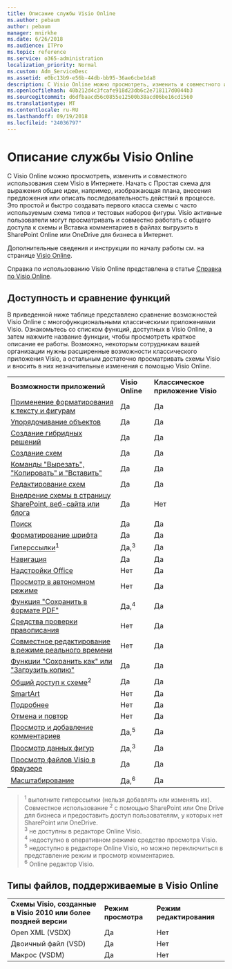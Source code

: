 ```yaml
---
title: Описание службы Visio Online
ms.author: pebaum
author: pebaum
manager: mnirkhe
ms.date: 6/26/2018
ms.audience: ITPro
ms.topic: reference
ms.service: o365-administration
localization_priority: Normal
ms.custom: Adm_ServiceDesc
ms.assetid: e0bc13b9-e56b-44db-bb95-36ae6cbe1da8
description: С Visio Online можно просмотреть, изменить и совместного использования схем Visio в Интернете. Начать с Простая схема для выражения общие идеи, например, изображающая плана, внесения предложения или описать последовательность действий в процессе. Это простой и быстро создавать первого класса схемы с часто используемым схема типов и тестовых наборов фигуры. Visio активные пользователи могут просматривать и совместно работать с общего доступа к схемы и Вставка комментариев в файлах выгрузить в SharePoint Online или OneDrive для бизнеса в Интернет.
ms.openlocfilehash: 40b212d4c3fcafe918d23db6c2e718117d0044b3
ms.sourcegitcommit: d6dfbaacd56c0855e12500b38acd06be16cd1560
ms.translationtype: MT
ms.contentlocale: ru-RU
ms.lasthandoff: 09/19/2018
ms.locfileid: "24036797"
---
```

# <a name="visio-online-service-description"></a>Описание службы Visio Online

С Visio Online можно просмотреть, изменить и совместного использования схем Visio в Интернете. Начать с Простая схема для выражения общие идеи, например, изображающая плана, внесения предложения или описать последовательность действий в процессе. Это простой и быстро создавать первого класса схемы с часто используемым схема типов и тестовых наборов фигуры. Visio активные пользователи могут просматривать и совместно работать с общего доступа к схемы и Вставка комментариев в файлах выгрузить в SharePoint Online или OneDrive для бизнеса в Интернет.
  
Дополнительные сведения и инструкции по началу работы см. на странице [Visio Online](https://products.office.com/en-US/visio/visio-online).
  
Справка по использованию Visio Online представлена в статье [Справка по Visio Online](https://go.microsoft.com/fwlink/?linkid=855982).
  
## <a name="feature-availability-and-comparison"></a>Доступность и сравнение функций

В приведенной ниже таблице представлено сравнение возможностей Visio Online с многофункциональными классическими приложениями Visio. Ознакомьтесь со списком функций, доступных в Visio Online, а затем нажмите название функции, чтобы просмотреть краткое описание ее работы. Возможно, некоторым сотрудникам вашей организации нужны расширенные возможности классического приложения Visio, а остальным достаточно просматривать схемы Visio и вносить в них незначительные изменения с помощью Visio Online. 
  
||||
|:-----|:-----|:-----|
|**Возможности приложений** <br/> |**Visio Online** <br/> |**Классическое приложение Visio** <br/> |
|[Применение форматирования к тексту и фигурам](visio-online.md#BM_1) <br/> |Да  <br/> |Да  <br/> |
|[Упорядочивание объектов](visio-online.md#BM_2) <br/> |Да  <br/> |Да  <br/> |
|[Создание гибридных решений](visio-online.md#BM_3) <br/> |Да  <br/> |Да  <br/> |
|[Создание схем](visio-online.md#BM_4) <br/> |Да  <br/> |Да  <br/> |
|[Команды "Вырезать", "Копировать" и "Вставить"](visio-online.md#BM_5) <br/> |Да  <br/> |Да  <br/> |
|[Редактирование схем](visio-online.md#BM_6) <br/> |Да  <br/> |Да  <br/> |
|[Внедрение схемы в страницу SharePoint, веб-сайта или блога](visio-online.md#BM_7) <br/> |Да  <br/> |Нет  <br/> |
|[Поиск](visio-online.md#BM_8) <br/> |Да  <br/> |Да  <br/> |
|[Форматирование шрифта](visio-online.md#BM_9) <br/> |Да  <br/> |Да  <br/> |
|[Гиперссылки](visio-online.md#BM_10)<sup>1</sup> <br/> |Да,<sup>3</sup> <br/> |Да  <br/> |
|[Навигация](visio-online.md#BM_11) <br/> |Да  <br/> |Да  <br/> |
|[Надстройки Office](visio-online.md#BM_12) <br/> |Нет  <br/> |Да  <br/> |
|[Просмотр в автономном режиме](visio-online.md#BM_13) <br/> |Нет  <br/> |Да  <br/> |
|[Функция "Сохранить в формате PDF"](visio-online.md#BM_14) <br/> |Да,<sup>4</sup> <br/> |Да  <br/> |
|[Средства проверки правописания](visio-online.md#BM_15) <br/> |Нет  <br/> |Да  <br/> |
|[Совместное редактирование в режиме реального времени](visio-online.md#BM_16) <br/> |Нет  <br/> |Да  <br/> |
|[Функции "Сохранить как" или "Загрузить копию"](visio-online.md#BM_17) <br/> |Да  <br/> |Да  <br/> |
|[Общий доступ к схеме](visio-online.md#BM_18)<sup>2</sup> <br/> |Да  <br/> |Да  <br/> |
|[SmartArt](visio-online.md#BM_19) <br/> |Нет  <br/> |Да  <br/> |
|[Подробнее](visio-online.md#BM_20) <br/> |Нет  <br/> |Да  <br/> |
|[Отмена и повтор](visio-online.md#BM_21) <br/> |Нет  <br/> |Да  <br/> |
|[Просмотр и добавление комментариев](visio-online.md#BM_22) <br/> |Да,<sup>5</sup> <br/> |Да  <br/> |
|[Просмотр данных фигур](visio-online.md#BM_23) <br/> |Да,<sup>3</sup> <br/> |Да  <br/> |
|[Просмотр файлов Visio в браузере](visio-online.md#BM_24) <br/> |Да  <br/> |Да  <br/> |
|[Масштабирование](visio-online.md#BM_25) <br/> |Да,<sup>6</sup> <br/> |Да  <br/> |
   
> <sup>1</sup> выполните гиперссылки (нельзя добавлять или изменять их). 
<br/>Совместное использование <sup>2</sup> с помощью SharePoint или One Drive для бизнеса и предоставить доступ пользователям, у которых нет SharePoint или OneDrive. 
<br/> <sup>3</sup> не доступны в редакторе Online Visio.
<br/><sup>4</sup> недоступно в оперативном режиме средство просмотра Visio. 
<br/><sup>5</sup> недоступно в редакторе Online Visio, но можно переключиться в представление режим и просмотр комментариев. 
<br/><sup>6</sup> Online редактор Visio. 
  
## <a name="supported-file-types-in-visio-online"></a>Типы файлов, поддерживаемые в Visio Online

||||
|:-----|:-----|:-----|
|**Схемы Visio, созданные в Visio 2010 или более поздней версии** <br/> |**Режим просмотра** <br/> |**Режим редактирования** <br/> |
|Open XML (VSDX)  <br/> |Да  <br/> |Нет  <br/> |
|Двоичный файл (VSD)  <br/> |Да  <br/> |Нет  <br/> |
|Макрос (VSDM)  <br/> |Да  <br/> |Нет  <br/> |
   

